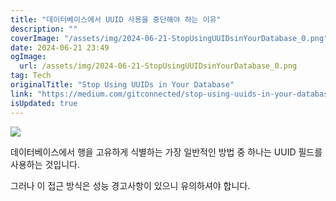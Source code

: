 ```yaml
---
title: "데이터베이스에서 UUID 사용을 중단해야 하는 이유"
description: ""
coverImage: "/assets/img/2024-06-21-StopUsingUUIDsinYourDatabase_0.png"
date: 2024-06-21 23:49
ogImage: 
  url: /assets/img/2024-06-21-StopUsingUUIDsinYourDatabase_0.png
tag: Tech
originalTitle: "Stop Using UUIDs in Your Database"
link: "https://medium.com/gitconnected/stop-using-uuids-in-your-database-aae9d5d47549"
isUpdated: true
---
```






<img src="/assets/img/2024-06-21-StopUsingUUIDsinYourDatabase_0.png" />

데이터베이스에서 행을 고유하게 식별하는 가장 일반적인 방법 중 하나는 UUID 필드를 사용하는 것입니다.

그러나 이 접근 방식은 성능 경고사항이 있으니 유의하셔야 합니다.